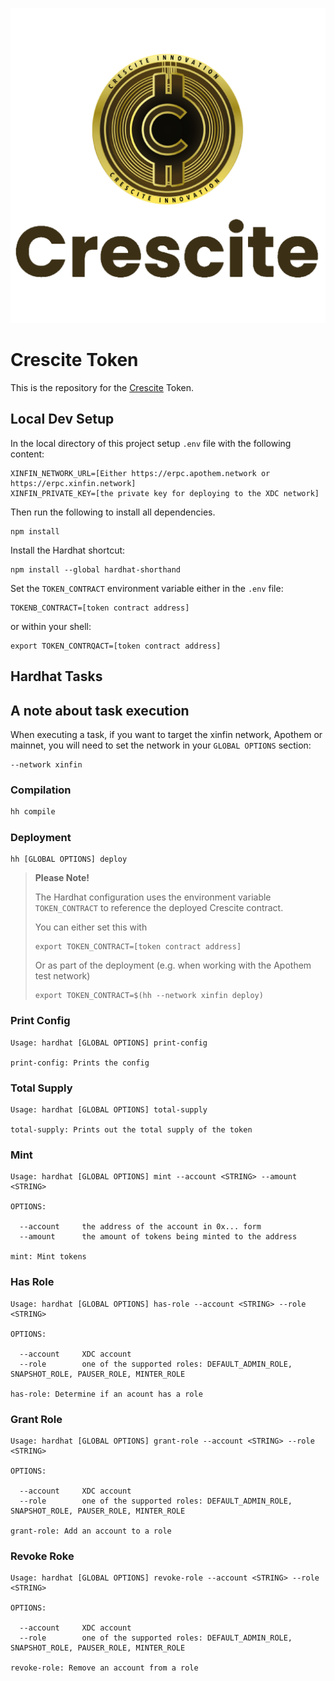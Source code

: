 
![Crescite Logo](./img/Crescite%20logo_transparent%20GOLD%20BROWN_cropped.png)
# Crescite Token

This is the repository for the [Crescite](https://crescite.org/) Token.

## Local Dev Setup

In the local directory of this project setup `.env` file with the following content:

```
XINFIN_NETWORK_URL=[Either https://erpc.apothem.network or https://erpc.xinfin.network]
XINFIN_PRIVATE_KEY=[the private key for deploying to the XDC network]
```

Then run the following to install all dependencies.

```
npm install
```

Install the Hardhat shortcut:

```
npm install --global hardhat-shorthand
```

Set the `TOKEN_CONTRACT` environment variable either in the `.env` file:

```.env
TOKENB_CONTRACT=[token contract address]
```

or within your shell:

```
export TOKEN_CONTRQACT=[token contract address]
```

## Hardhat Tasks

## A note about task execution

When executing a task, if you want to target the xinfin network, Apothem or mainnet, you will need to set the network in your `GLOBAL OPTIONS` section:

```
--network xinfin
```

### Compilation

```bash
hh compile
```

### Deployment

```
hh [GLOBAL OPTIONS] deploy
```

> **Please Note!**
>
> The Hardhat configuration uses the environment variable `TOKEN_CONTRACT` to reference the deployed Crescite contract.
>
> You can either set this with
>
> ```
> export TOKEN_CONTRACT=[token contract address]
> ```
> 
> Or as part of the deployment (e.g. when working with the Apothem test network)
>
> ```
> export TOKEN_CONTRACT=$(hh --network xinfin deploy)
> ```
>

### Print Config 

```
Usage: hardhat [GLOBAL OPTIONS] print-config

print-config: Prints the config
```

### Total Supply 

```
Usage: hardhat [GLOBAL OPTIONS] total-supply

total-supply: Prints out the total supply of the token
```

### Mint

```
Usage: hardhat [GLOBAL OPTIONS] mint --account <STRING> --amount <STRING>

OPTIONS:

  --account     the address of the account in 0x... form 
  --amount      the amount of tokens being minted to the address 

mint: Mint tokens
```

### Has Role

```
Usage: hardhat [GLOBAL OPTIONS] has-role --account <STRING> --role <STRING>

OPTIONS:

  --account     XDC account  
  --role        one of the supported roles: DEFAULT_ADMIN_ROLE, SNAPSHOT_ROLE, PAUSER_ROLE, MINTER_ROLE 

has-role: Determine if an acount has a role
```

### Grant Role

```
Usage: hardhat [GLOBAL OPTIONS] grant-role --account <STRING> --role <STRING>

OPTIONS:

  --account     XDC account  
  --role        one of the supported roles: DEFAULT_ADMIN_ROLE, SNAPSHOT_ROLE, PAUSER_ROLE, MINTER_ROLE 

grant-role: Add an account to a role
```

### Revoke Roke

```
Usage: hardhat [GLOBAL OPTIONS] revoke-role --account <STRING> --role <STRING>

OPTIONS:

  --account     XDC account 
  --role        one of the supported roles: DEFAULT_ADMIN_ROLE, SNAPSHOT_ROLE, PAUSER_ROLE, MINTER_ROLE 

revoke-role: Remove an account from a role
```


